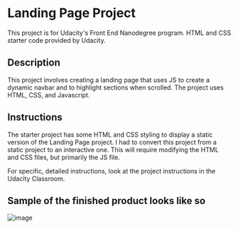 # Landing Page Project
This project is for Udacity's Front End Nanodegree program. HTML and CSS starter code provided by Udacity.
## Description
This project involves creating a landing page that uses JS to create a dynamic navbar and to highlight sections when scrolled. The project uses HTML, CSS, and Javascript.


## Instructions

The starter project has some HTML and CSS styling to display a static version of the Landing Page project. I had to convert this project from a static project to an interactive one. This will require modifying the HTML and CSS files, but primarily the JS file.

For specific, detailed instructions, look at the project instructions in the Udacity Classroom.

## Sample of the finished product looks like so
![image](https://user-images.githubusercontent.com/59347666/142744324-ff466eb5-6e53-4ad7-9174-d9817c0d4c1c.png)

